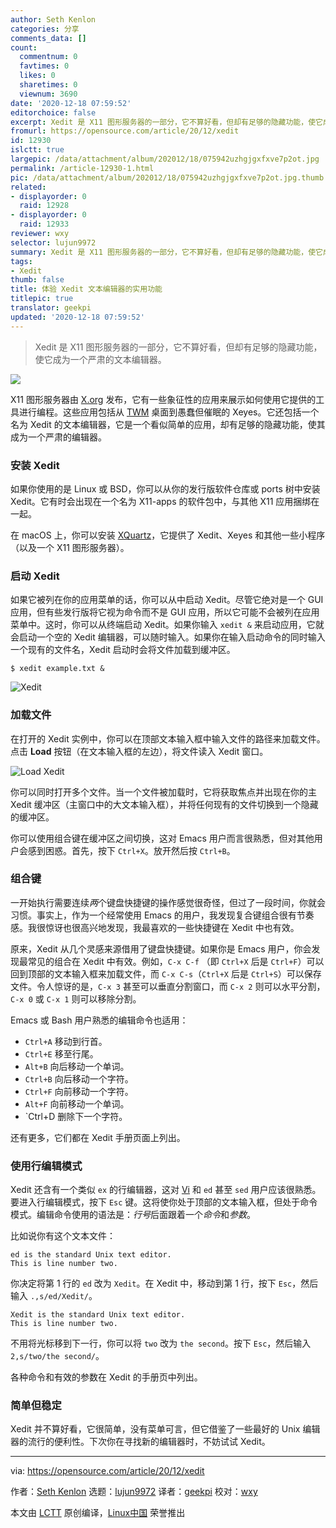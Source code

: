 ```yaml
---
author: Seth Kenlon
categories: 分享
comments_data: []
count:
  commentnum: 0
  favtimes: 0
  likes: 0
  sharetimes: 0
  viewnum: 3690
date: '2020-12-18 07:59:52'
editorchoice: false
excerpt: Xedit 是 X11 图形服务器的一部分，它不算好看，但却有足够的隐藏功能，使它成为一个严肃的文本编辑器。
fromurl: https://opensource.com/article/20/12/xedit
id: 12930
islctt: true
largepic: /data/attachment/album/202012/18/075942uzhgjgxfxve7p2ot.jpg
permalink: /article-12930-1.html
pic: /data/attachment/album/202012/18/075942uzhgjgxfxve7p2ot.jpg.thumb.jpg
related:
- displayorder: 0
  raid: 12928
- displayorder: 0
  raid: 12933
reviewer: wxy
selector: lujun9972
summary: Xedit 是 X11 图形服务器的一部分，它不算好看，但却有足够的隐藏功能，使它成为一个严肃的文本编辑器。
tags:
- Xedit
thumb: false
title: 体验 Xedit 文本编辑器的实用功能
titlepic: true
translator: geekpi
updated: '2020-12-18 07:59:52'
---
```



> 
> Xedit 是 X11 图形服务器的一部分，它不算好看，但却有足够的隐藏功能，使它成为一个严肃的文本编辑器。
> 
> 
> 


![](/data/attachment/album/202012/18/075942uzhgjgxfxve7p2ot.jpg)


X11 图形服务器由 [X.org](https://www.x.org/wiki/) 发布，它有一些象征性的应用来展示如何使用它提供的工具进行编程。这些应用包括从 [TWM](https://opensource.com/article/19/12/twm-linux-desktop) 桌面到愚蠢但催眠的 Xeyes。它还包括一个名为 Xedit 的文本编辑器，它是一个看似简单的应用，却有足够的隐藏功能，使其成为一个严肃的编辑器。


### 安装 Xedit


如果你使用的是 Linux 或 BSD，你可以从你的发行版软件仓库或 ports 树中安装 Xedit。它有时会出现在一个名为 X11-apps 的软件包中，与其他 X11 应用捆绑在一起。


在 macOS 上，你可以安装 [XQuartz](http://xquartz.org)，它提供了 Xedit、Xeyes 和其他一些小程序（以及一个 X11 图形服务器）。


### 启动 Xedit


如果它被列在你的应用菜单的话，你可以从中启动 Xedit。尽管它绝对是一个 GUI 应用，但有些发行版将它视为命令而不是 GUI 应用，所以它可能不会被列在应用菜单中。这时，你可以从终端启动 Xedit。如果你输入 `xedit &` 来启动应用，它就会启动一个空的 Xedit 编辑器，可以随时输入。如果你在输入启动命令的同时输入一个现有的文件名，Xedit 启动时会将文件加载到缓冲区。



```
$ xedit example.txt &

```

![Xedit](/data/attachment/album/202012/18/075954khv06hczvmexaz68.jpg "Xedit")


### 加载文件


在打开的 Xedit 实例中，你可以在顶部文本输入框中输入文件的路径来加载文件。点击 **Load** 按钮（在文本输入框的左边），将文件读入 Xedit 窗口。


![Load Xedit](/data/attachment/album/202012/18/075955jonew2et22szreiw.jpg "Load Xedit")


你可以同时打开多个文件。当一个文件被加载时，它将获取焦点并出现在你的主 Xedit 缓冲区（主窗口中的大文本输入框），并将任何现有的文件切换到一个隐藏的缓冲区。


你可以使用组合键在缓冲区之间切换，这对 Emacs 用户而言很熟悉，但对其他用户会感到困惑。首先，按下 `Ctrl+X`。放开然后按 `Ctrl+B`。


### 组合键


一开始执行需要连续*两*个键盘快捷键的操作感觉很奇怪，但过了一段时间，你就会习惯。事实上，作为一个经常使用 Emacs 的用户，我发现复合键组合很有节奏感。我很惊讶也很高兴地发现，我最喜欢的一些快捷键在 Xedit 中也有效。


原来，Xedit 从几个灵感来源借用了键盘快捷键。如果你是 Emacs 用户，你会发现最常见的组合在 Xedit 中有效。例如，`C-x C-f` （即 `Ctrl+X` 后是 `Ctrl+F`）可以回到顶部的文本输入框来加载文件，而 `C-x C-s`（`Ctrl+X` 后是 `Ctrl+S`）可以保存文件。令人惊讶的是，`C-x 3` 甚至可以垂直分割窗口，而 `C-x 2` 则可以水平分割，`C-x 0` 或 `C-x 1` 则可以移除分割。


Emacs 或 Bash 用户熟悉的编辑命令也适用：


* `Ctrl+A` 移动到行首。
* `Ctrl+E` 移至行尾。
* `Alt+B` 向后移动一个单词。
* `Ctrl+B` 向后移动一个字符。
* `Ctrl+F` 向前移动一个字符。
* `Alt+F` 向前移动一个单词。
* `Ctrl+D 删除下一个字符。


还有更多，它们都在 Xedit 手册页面上列出。


### 使用行编辑模式


Xedit 还含有一个类似 `ex` 的行编辑器，这对 [Vi](https://opensource.com/article/20/12/vi-text-editor) 和 `ed` 甚至 `sed` 用户应该很熟悉。要进入行编辑模式，按下 `Esc` 键。这将使你处于顶部的文本输入框，但处于命令模式。编辑命令使用的语法是：*行号*后面跟着一个*命令*和*参数*。


比如说你有这个文本文件：



```
ed is the standard Unix text editor.
This is line number two.

```

你决定将第 1 行的 `ed` 改为 `Xedit`。在 Xedit 中，移动到第 1 行，按下 `Esc`，然后输入 `.,s/ed/Xedit/`。



```
Xedit is the standard Unix text editor.
This is line number two.

```

不用将光标移到下一行，你可以将 `two` 改为 `the second`。按下 `Esc`，然后输入 `2,s/two/the second/`。


各种命令和有效的参数在 Xedit 的手册页中列出。


### 简单但稳定


Xedit 并不算好看，它很简单，没有菜单可言，但它借鉴了一些最好的 Unix 编辑器的流行的便利性。下次你在寻找新的编辑器时，不妨试试 Xedit。




---


via: <https://opensource.com/article/20/12/xedit>


作者：[Seth Kenlon](https://opensource.com/users/seth) 选题：[lujun9972](https://github.com/lujun9972) 译者：[geekpi](https://github.com/geekpi) 校对：[wxy](https://github.com/wxy)


本文由 [LCTT](https://github.com/LCTT/TranslateProject) 原创编译，[Linux中国](https://linux.cn/) 荣誉推出